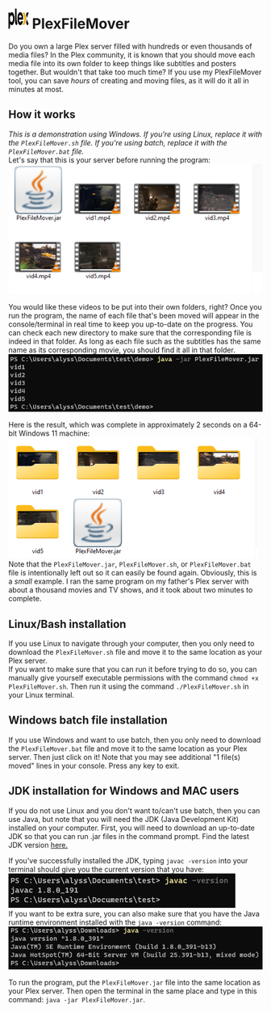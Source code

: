 # <img src="https://github.com/alyssarose05/PlexFileMover/blob/main/Images/Plex_logo_2022.svg.png" width="40" height="40"> PlexFileMover



Do you own a large Plex server filled with hundreds or even thousands of media files? In the Plex community, it is known that you should move each media file into its own folder to keep things like subtitles and posters together. But wouldn't that take too much time?
If you use my PlexFileMover tool, you can save _hours_ of creating and moving files, as it will do it all in minutes at most. 

## How it works
_This is a demonstration using Windows. If you're using Linux, replace it with the `PlexFileMover.sh` file. If you're using batch, replace it with the `PlexFileMover.bat` file._<br>
Let's say that this is your server before running the program:<br>
![](Images/before.png)<br>

You would like these videos to be put into their own folders, right? Once you run the program, the name of each file that's been moved will appear in the console/terminal in real time to keep you up-to-date on the progress. You can check each new directory to make sure that the corresponding file is indeed in that folder. As long as each file such as the subtitles has the same name as its corresponding movie, you should find it all in that folder.<br>
![](Images/cmd.png)

 Here is the result, which was complete in approximately 2 seconds on a 64-bit Windows 11 machine:<br>
![](Images/after.png)<br>
Note that the `PlexFileMover.jar`, `PlexFileMover.sh`, or `PlexFileMover.bat` file is intentionally left out so it can easily be found again. Obviously, this is a _small_ example. I ran the same program on my father's Plex server with about a thousand movies and TV shows, and it took about two minutes to complete.

## Linux/Bash installation
If you use Linux to navigate through your computer, then you only need to download the `PlexFileMover.sh` file and move it to the same location as your Plex server.<br>
If you want to make sure that you can run it before trying to do so, you can manually give yourself executable permissions with the command `chmod +x PlexFileMover.sh`. Then run it using the command `./PlexFileMover.sh` in your Linux terminal. 

## Windows batch file installation
If you use Windows and want to use batch, then you only need to download the `PlexFileMover.bat` file and move it to the same location as your Plex server. Then just click on it! Note that you may see additional "1 file(s) moved" lines in your console. Press any key to exit.

## JDK installation for Windows and MAC users
If you do not use Linux and you don't want to/can't use batch, then you can use Java, but note that you will need the JDK (Java Development Kit) installed on your computer. First, you will need to download an up-to-date JDK so that you can run .jar files in the command prompt. Find the latest JDK version <a href="https://www.oracle.com/java/technologies/downloads/#jdk21-windows">here.</a> 

If you've successfully installed the JDK, typing `javac -version` into your terminal should give you the current version that you have:<br>
![](Images/javac.png)<br>
If you want to be extra sure, you can also make sure that you have the Java runtime environment installed with the `java -version` command:<br>
![](Images/java.png)<br>

To run the program, put the `PlexFileMover.jar` file into the same location as your Plex server. Then open the terminal in the same place and type in this command: `java -jar PlexFileMover.jar`. 
